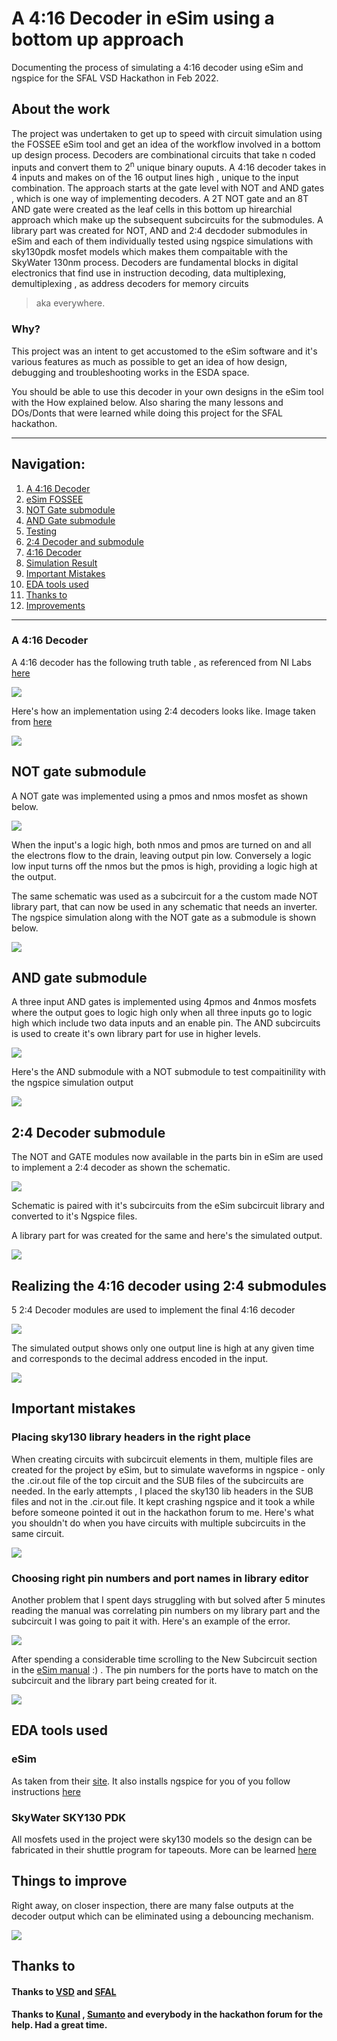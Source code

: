 # A 4:16 Decoder in eSim using a bottom up approach 
Documenting the process of simulating a 4:16 decoder using eSim and ngspice for the SFAL VSD Hackathon in Feb 2022. 

## About the work

The project was undertaken to get up to speed with circuit simulation using the FOSSEE eSim tool and get an idea of the workflow involved in a bottom up design 
process. 
Decoders are combinational circuits that take n coded inputs and convert them to 2<sup>n</sup> unique binary ouputs. A 4:16 decoder takes in 4 inputs and makes on of the 16 
output lines high , unique to the input combination. The approach starts at the gate level with NOT and AND gates , which is one way of implementing decoders. A 2T NOT gate and
an 8T AND gate were created as the leaf cells in this bottom up hirearchial approach which make up the subsequent subcircuits for the submodules. A library part was created for 
NOT, AND and 2:4 decdoder submodules in eSim and each of them individually tested using ngspice simulations with sky130pdk mosfet models which makes them compaitable with the 
SkyWater 130nm process. 
Decoders are fundamental blocks in digital electronics that find use in instruction decoding, data multiplexing, demultiplexing , as address decoders for memory circuits
>aka everywhere. 

### Why?
This project was an intent to get accustomed to the eSim software and it's various features as much as possible to get an idea of how design, debugging and troubleshooting works 
in the ESDA space. 

You should be able to use this decoder in your own designs in the eSim tool with the How explained below. Also sharing the many lessons and DOs/Donts that were learned
while doing this project for the SFAL hackathon.
<hr></hr>

<h2> Navigation: </h2>

1. [A 4:16 Decoder](-)
2. [eSim FOSSEE](-)
3. [NOT Gate submodule](-)
4. [AND Gate submodule](-)
5. [Testing](-)
6. [2:4 Decoder and submodule](-)
7. [4:16 Decoder](-)
8. [Simulation Result](-)
9. [Important Mistakes](-)
10. [EDA tools used](-)
11. [Thanks to](-)
12. [Improvements](-)
<hr></hr>

<h3> A 4:16 Decoder </h3>

A 4:16 decoder has the following truth table , as referenced from NI Labs [here](https://zone.ni.com/reference/en-XX/help/375482B-01/multisim/4514/)

![](images/decodertruthtabloid.png)

Here's how an implementation using 2:4 decoders looks like. Image taken from [here](https://qphs.fs.quoracdn.net/main-qimg-121a306eed7896d98b4dc457c76f837c)

![](images/decodersubmodules.png)

<h2>NOT gate submodule</h2>

A NOT gate was implemented using a pmos and nmos mosfet as shown below. 

![](images/notschematic.png)

When the input's a logic high, both nmos and pmos are turned on and all the electrons flow to the drain, leaving output pin low. Conversely a logic low input turns off the nmos but the pmos is high, providing a logic high at the output. 

The same schematic was used as a subcircuit for a the custom made NOT library part, that can now be used in any schematic that needs an inverter. The ngspice simulation along with the NOT gate as a submodule is shown below.

![](images/notgateoutput.png)

<h2>AND gate submodule</h2>

A three input AND gates is implemented using 4pmos and 4nmos mosfets where the output goes to logic high only when all three inputs go to logic high which include two data inputs and an enable pin. The AND subcircuits is used to create it's own library part for use in higher levels. 

![](images/andgateschematic.png)

Here's the AND submodule with a NOT submodule to test compaitinility with the ngspice simulation output

![](images/andnotoutput.png)

<h2>2:4 Decoder submodule</h2>

The NOT and GATE modules now available in the parts bin in eSim are used to implement a 2:4 decoder as shown the schematic. 

![](images/2to4decoder_schematic.png)

Schematic is paired with it's subcircuits from the eSim subcircuit library and converted to it's Ngspice files.

A library part for was created for the same and here's the simulated output.

![](images/2to4simulatedoutput.png)

<h2>Realizing the 4:16 decoder using 2:4 submodules</h2>

5 2:4 Decoder modules are used to implement the final 4:16 decoder

![](images/4to16decoderschematic.png)

The simulated output shows only one output line is high at any given time and corresponds to the decimal address encoded in the input.

![](images/4to16output.png)

<h2>Important mistakes</h2>

### Placing sky130 library headers in the right place

When creating circuits with subcircuit elements in them, multiple files are created for the project by eSim, but to simulate waveforms in ngspice - only the .cir.out file of the top circuit and the SUB files of the subcircuits are needed. 
In the early attempts , I placed the sky130 lib headers in the SUB files and not in the .cir.out file. It kept crashing ngspice and it took a while before someone pointed it out in the hackathon forum to me. 
Here's what you shouldn't do when you have circuits with multiple subcircuits in the same circuit.

![](images/error1.png)

### Choosing right pin numbers and port names in library editor

Another problem that I spent days struggling with but solved after 5 minutes reading the manual was correlating pin numbers on my library part and the subcircuit I was going to pait it with. Here's an example of the error. 

![](images/error2.png)

After spending a considerable time scrolling to the New Subcircuit section in the [eSim manual](https://static.fossee.in/esim/manuals/eSim_Manual_2020_August.pdf) :) . The pin numbers for the ports have to match on the subcircuit and the library part being created for it. 

![](images/pinnumber.png)

<h2>EDA tools used</h2>

### eSim

As taken from their [site](https://esim.fossee.in/home). It also installs ngspice for you of you follow instructions [here](https://esim.fossee.in/downloads)

### SkyWater SKY130 PDK

All mosfets used in the project were sky130 models so the design can be fabricated in their shuttle program for tapeouts. More can be learned [here](https://skywater-pdk.readthedocs.io/en/main/)

<h2>Things to improve</h2>

Right away, on closer inspection, there are many false outputs at the decoder output which can be eliminated using a debouncing mechanism.

![](images/falseoutput.jpg)

<h2>Thanks to</h2>

#### Thanks to [VSD](https://www.vlsisystemdesign.com/basic_courses/) and [SFAL](https://www.sfalcoe.com/)
#### Thanks to [Kunal](https://github.com/kunalg123) , [Sumanto](https://github.com/Eyantra698Sumanto) and everybody in the hackathon forum for the help. Had a great time.

